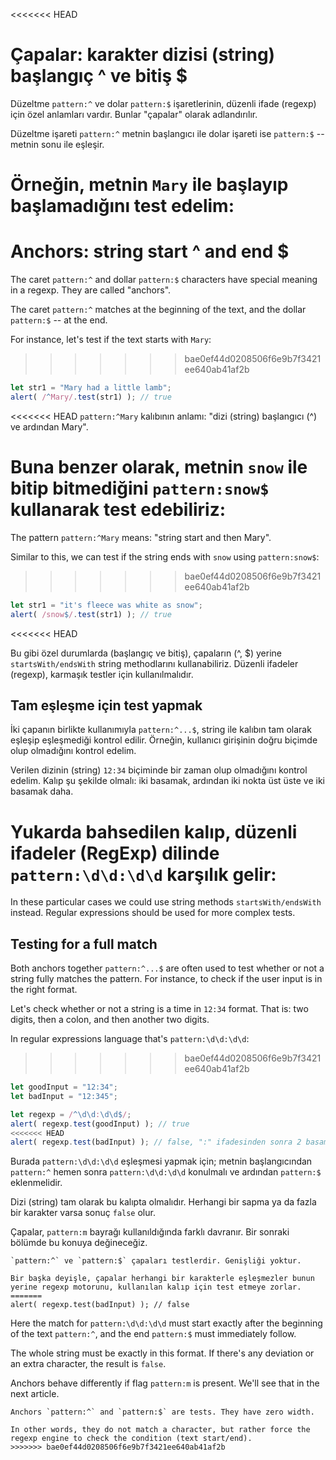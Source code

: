 <<<<<<< HEAD
# Çapalar: karakter dizisi (string) başlangıç ^ ve bitiş $

Düzeltme `pattern:^` ve dolar `pattern:$` işaretlerinin, düzenli ifade (regexp) için özel anlamları vardır. Bunlar "çapalar" olarak adlandırılır.

Düzeltme işareti `pattern:^` metnin başlangıcı ile dolar işareti ise `pattern:$` -- metnin sonu ile eşleşir.

Örneğin, metnin `Mary` ile başlayıp başlamadığını test edelim:
=======
# Anchors: string start ^ and end $

The caret `pattern:^` and dollar `pattern:$` characters have special meaning in a regexp. They are called "anchors".

The caret `pattern:^` matches at the beginning of the text, and the dollar `pattern:$` -- at the end.

For instance, let's test if the text starts with `Mary`:
>>>>>>> bae0ef44d0208506f6e9b7f3421ee640ab41af2b

```js run
let str1 = "Mary had a little lamb";
alert( /^Mary/.test(str1) ); // true
```

<<<<<<< HEAD
`pattern:^Mary` kalıbının anlamı: "dizi (string) başlangıcı (^) ve ardından Mary".

Buna benzer olarak, metnin `snow` ile bitip bitmediğini `pattern:snow$` kullanarak test edebiliriz:
=======
The pattern `pattern:^Mary` means: "string start and then Mary".

Similar to this, we can test if the string ends with `snow` using `pattern:snow$`:
>>>>>>> bae0ef44d0208506f6e9b7f3421ee640ab41af2b

```js run
let str1 = "it's fleece was white as snow";
alert( /snow$/.test(str1) ); // true
```

<<<<<<< HEAD

Bu gibi özel durumlarda (başlangıç ve bitiş), çapaların (^, $) yerine `startsWith/endsWith` string methodlarını kullanabiliriz. Düzenli ifadeler (regexp), karmaşık testler için kullanılmalıdır.

## Tam eşleşme için test yapmak

İki çapanın birlikte kullanımıyla `pattern:^...$`, string ile kalıbın tam olarak eşleşip eşleşmediği kontrol edilir. Örneğin, kullanıcı girişinin doğru biçimde olup olmadığını kontrol edelim.

Verilen dizinin (string) `12:34` biçiminde bir zaman olup olmadığını kontrol edelim. Kalıp şu şekilde olmalı: iki basamak, ardından iki nokta üst üste ve iki basamak daha.

Yukarda bahsedilen kalıp, düzenli ifadeler (RegExp) dilinde `pattern:\d\d:\d\d` karşılık gelir:
=======
In these particular cases we could use string methods `startsWith/endsWith` instead. Regular expressions should be used for more complex tests.

## Testing for a full match

Both anchors together `pattern:^...$` are often used to test whether or not a string fully matches the pattern. For instance, to check if the user input is in the right format.

Let's check whether or not a string is a time in `12:34` format. That is: two digits, then a colon, and then another two digits.

In regular expressions language that's `pattern:\d\d:\d\d`:
>>>>>>> bae0ef44d0208506f6e9b7f3421ee640ab41af2b

```js run
let goodInput = "12:34";
let badInput = "12:345";

let regexp = /^\d\d:\d\d$/;
alert( regexp.test(goodInput) ); // true
<<<<<<< HEAD
alert( regexp.test(badInput) ); // false, ":" ifadesinden sonra 2 basamak yerine 3 basamak vardır
```

Burada `pattern:\d\d:\d\d` eşleşmesi yapmak için; metnin başlangıcından `pattern:^` hemen sonra `pattern:\d\d:\d\d` konulmalı ve ardından `pattern:$` eklenmelidir.

Dizi (string) tam olarak bu kalıpta olmalıdır. Herhangi bir sapma ya da fazla bir karakter varsa sonuç `false` olur.

Çapalar, `pattern:m` bayrağı kullanıldığında farklı davranır. Bir sonraki bölümde bu konuya değineceğiz.

```smart header="Çapalar \"sıfır genişlik\" e sahiptir. Anchors have \"zero width\""
`pattern:^` ve `pattern:$` çapaları testlerdir. Genişliği yoktur.

Bir başka deyişle, çapalar herhangi bir karakterle eşleşmezler bunun yerine regexp motorunu, kullanılan kalıp için test etmeye zorlar.
=======
alert( regexp.test(badInput) ); // false
```

Here the match for `pattern:\d\d:\d\d` must start exactly after the beginning of the text `pattern:^`, and the end `pattern:$` must immediately follow.

The whole string must be exactly in this format. If there's any deviation or an extra character, the result is `false`.

Anchors behave differently if flag `pattern:m` is present. We'll see that in the next article.

```smart header="Anchors have \"zero width\""
Anchors `pattern:^` and `pattern:$` are tests. They have zero width.

In other words, they do not match a character, but rather force the regexp engine to check the condition (text start/end).
>>>>>>> bae0ef44d0208506f6e9b7f3421ee640ab41af2b
```
